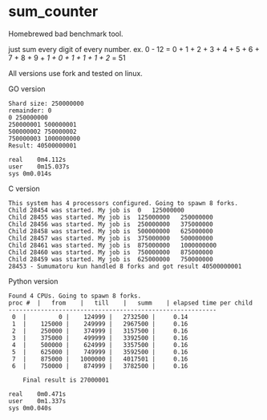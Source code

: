 # sum_counter
Homebrewed bad benchmark tool.


just sum every digit of every number. 
ex. 0 - 12 = 0 + 1 + 2 + 3 + 4 + 5 + 6 + 7 + 8 + 9 + *1 + 0 + 1 + 1 + 1 + 2* = 51

All versions use fork and tested on linux.

GO version
```Processing sequence from 0 to 1000000000
Shard size: 250000000
remainder: 0
0 250000000
250000001 500000001
500000002 750000002
750000003 1000000000
Result: 40500000001

real	0m4.112s
user	0m15.037s
sys	0m0.014s
```

C version
```
This system has 4 processors configured. Going to spawn 8 forks.
Child 28454 was started. My job is 	0 	125000000
Child 28455 was started. My job is 	125000000 	250000000
Child 28456 was started. My job is 	250000000 	375000000
Child 28458 was started. My job is 	500000000 	625000000
Child 28457 was started. My job is 	375000000 	500000000
Child 28461 was started. My job is 	875000000 	1000000000
Child 28460 was started. My job is 	750000000 	875000000
Child 28459 was started. My job is 	625000000 	750000000
28453 - Sumumatoru kun handled 8 forks and got result 40500000001
```

Python version
```
Found 4 CPUs. Going to spawn 8 forks.
proc #	|	from	|	till	|	summ	| elapsed time per child
----------------------------------------------------------
 0	|         0	|    124999	|   2732500	|	  0.14
 1	|    125000	|    249999	|   2967500	|	  0.16
 2	|    250000	|    374999	|   3157500	|	  0.16
 3	|    375000	|    499999	|   3392500	|	  0.16
 4	|    500000	|    624999	|   3357500	|	  0.16
 5	|    625000	|    749999	|   3592500	|	  0.16
 7	|    875000	|   1000000	|   4017501	|	  0.16
 6	|    750000	|    874999	|   3782500	|	  0.16

	Final result is 27000001

real	0m0.471s
user	0m1.337s
sys	0m0.040s
```
